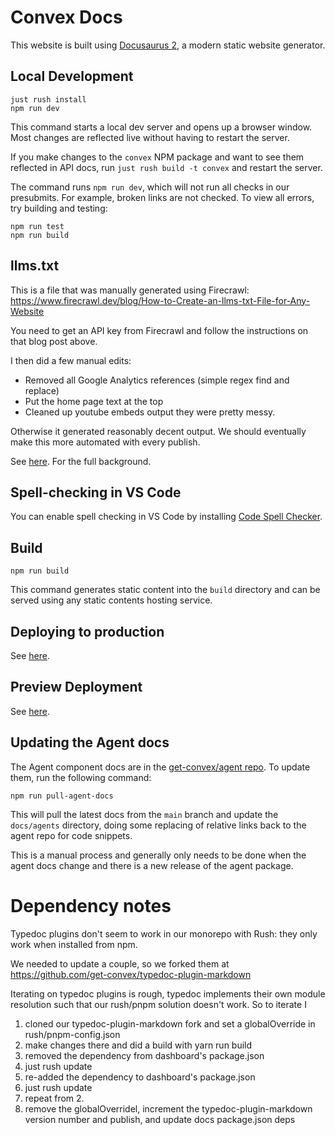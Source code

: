 # Convex Docs

This website is built using [Docusaurus 2](https://docusaurus.io/), a modern
static website generator.

## Local Development

```console
just rush install
npm run dev
```

This command starts a local dev server and opens up a browser window. Most
changes are reflected live without having to restart the server.

If you make changes to the `convex` NPM package and want to see them reflected
in API docs, run `just rush build -t convex` and restart the server.

The command runs `npm run dev`, which will not run all checks in our presubmits.
For example, broken links are not checked. To view all errors, try building and
testing:

```console
npm run test
npm run build
```

## llms.txt

This is a file that was manually generated using Firecrawl:
https://www.firecrawl.dev/blog/How-to-Create-an-llms-txt-File-for-Any-Website

You need to get an API key from Firecrawl and follow the instructions on that
blog post above.

I then did a few manual edits:

- Removed all Google Analytics references (simple regex find and replace)
- Put the home page text at the top
- Cleaned up youtube embeds output they were pretty messy.

Otherwise it generated reasonably decent output. We should eventually make this
more automated with every publish.

See
[here](https://linear.app/convex/issue/DX-1412/create-an-llmstxt-file-for-the-website-and-docs-page).
For the full background.

## Spell-checking in VS Code

You can enable spell checking in VS Code by installing
[Code Spell Checker](https://marketplace.visualstudio.com/items?itemName=streetsidesoftware.code-spell-checker).

## Build

```console
npm run build
```

This command generates static content into the `build` directory and can be
served using any static contents hosting service.

## Deploying to production

See [here](/ops/services/docs/release.md).

## Preview Deployment

See [here](/ops/services/docs/release.md#preview-deployment).

## Updating the Agent docs

The Agent component docs are in the
[get-convex/agent repo](https://github.com/get-convex/agent/tree/main/docs). To
update them, run the following command:

```
npm run pull-agent-docs
```

This will pull the latest docs from the `main` branch and update the
`docs/agents` directory, doing some replacing of relative links back to the
agent repo for code snippets.

This is a manual process and generally only needs to be done when the agent docs
change and there is a new release of the agent package.

# Dependency notes

Typedoc plugins don't seem to work in our monorepo with Rush: they only work
when installed from npm.

We needed to update a couple, so we forked them at
https://github.com/get-convex/typedoc-plugin-markdown

Iterating on typedoc plugins is rough, typedoc implements their own module
resolution such that our rush/pnpm solution doesn't work. So to iterate I

1. cloned our typedoc-plugin-markdown fork and set a globalOverride in
   rush/pnpm-config.json
2. make changes there and did a build with yarn run build
3. removed the dependency from dashboard's package.json
4. just rush update
5. re-added the dependency to dashboard's package.json
6. just rush update
7. repeat from 2.
8. remove the globalOverridel, increment the typedoc-plugin-markdown version
   number and publish, and update docs package.json deps
